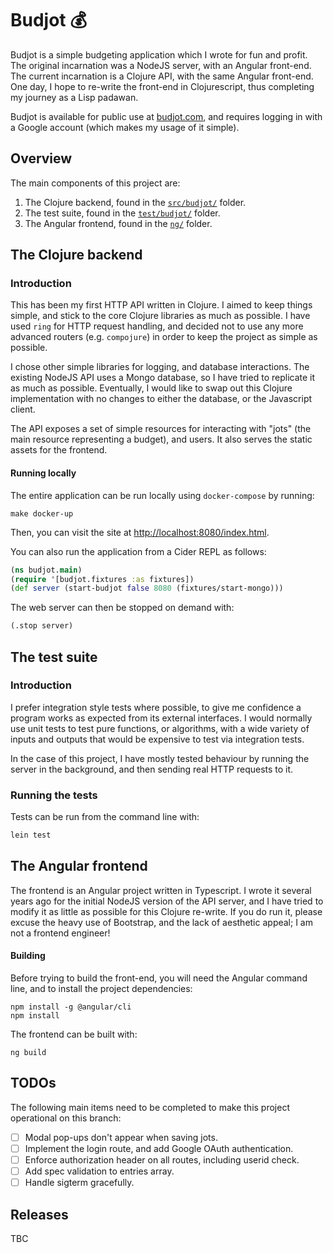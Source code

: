 # Budjot 💰
Budjot is a simple budgeting application which I wrote for fun and profit. The original incarnation was a NodeJS server, with an Angular front-end. The current incarnation is a Clojure API, with the same Angular front-end. One day, I hope to re-write the front-end in Clojurescript, thus completing my journey as a Lisp padawan.

Budjot is available for public use at [budjot.com](https://www.budjot.com), and requires logging in with a Google account (which makes my usage of it simple).

## Overview
The main components of this project are:
1. The Clojure backend, found in the [`src/budjot/`](./src/budjot) folder.
2. The test suite, found in the [`test/budjot/`](./test/budjot) folder.
3. The Angular frontend, found in the [`ng/`](./ng) folder.

## The Clojure backend
### Introduction
This has been my first HTTP API written in Clojure. I aimed to keep things simple, and stick to the core Clojure libraries as much as possible. I have used `ring` for HTTP request handling, and decided not to use any more advanced routers (e.g. `compojure`) in order to keep the project as simple as possible.

I chose other simple libraries for logging, and database interactions. The existing NodeJS API uses a Mongo database, so I have tried to replicate it as much as possible. Eventually, I would like to swap out this Clojure implementation with no changes to either the database, or the Javascript client.

The API exposes a set of simple resources for interacting with "jots" (the main resource representing a budget), and users. It also serves the static assets for the frontend.

#### Running locally
The entire application can be run locally using `docker-compose` by running:

```console
make docker-up
```

Then, you can visit the site at <http://localhost:8080/index.html>.

You can also run the application from a Cider REPL as follows:

```clojure
(ns budjot.main)
(require '[budjot.fixtures :as fixtures])
(def server (start-budjot false 8080 (fixtures/start-mongo)))
```

The web server can then be stopped on demand with:

```clojure
(.stop server)
```

## The test suite
### Introduction
I prefer integration style tests where possible, to give me confidence a program works as expected from its external interfaces. I would normally use unit tests to test pure functions, or algorithms, with a wide variety of inputs and outputs that would be expensive to test via integration tests.

In the case of this project, I have mostly tested behaviour by running the server in the background, and then sending real HTTP requests to it.

### Running the tests
Tests can be run from the command line with:

```sh
lein test
```

## The Angular frontend
The frontend is an Angular project written in Typescript. I wrote it several years ago for the initial NodeJS version of the API server, and I have tried to modify it as little as possible for this Clojure re-write. If you do run it, please excuse the heavy use of Bootstrap, and the lack of aesthetic appeal; I am not a frontend engineer!

#### Building
Before trying to build the front-end, you will need the Angular command line, and to install the project dependencies:

```console
npm install -g @angular/cli
npm install
```

The frontend can be built with:

```console
ng build
```

## TODOs
The following main items need to be completed to make this project operational on this branch:

- [ ] Modal pop-ups don't appear when saving jots.
- [ ] Implement the login route, and add Google OAuth authentication.
- [ ] Enforce authorization header on all routes, including userid check.
- [ ] Add spec validation to entries array.
- [ ] Handle sigterm gracefully.

## Releases
TBC
